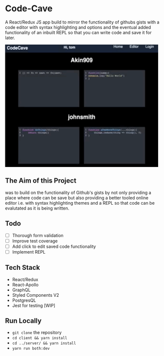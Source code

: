 # Code-Cave

A React/Redux JS app build to mirror the functionality of githubs gists with a code editor with syntax highlighting and options and
the eventual added functionality of an inbuilt REPL so that you can write code and
save it for later.


<img src="./code-cave.gif" width="500px" height="400px" alt="demo of code cave app"/>

## The Aim of this Project
was to build on the functionality of Github's gists by not only providing a place where code can be save but also providing a better tooled online editor i.e. with syntax highlighting themes and a REPL so that code can be evalutated as it is being written.

## Todo
- [ ] Thorough form validation
- [ ] Improve test coverage
- [ ] Add click to edit saved code functionality
- [ ] Implement REPL

## Tech Stack
* React/Redux
* React-Apollo
* GraphQL
* Styled Components V2
* PostgresQL
* Jest for testing [WIP]

## Run Locally
* `git clone` the repository
* `cd client && yarn install`
* `cd ../server/ && yarn install`
* `yarn run both:dev`

